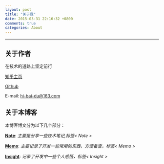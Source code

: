 ```yaml
---
layout: post
title: "关于我"
date: 2015-03-31 22:16:32 +0800
comments: true
categories: About
---
```


***

## 关于作者

在技术的道路上坚定前行


[知乎主页](http://www.zhihu.com/people/tian-hao-75-66)

[Github](https://github.com/darknighten)

E-mail: <hi-bai-du@163.com>


## 关于本博客

本博客博文分为以下几个部分：

[**Note**](http://github.darknighten.io): _主要是分享一些技术笔记,标签< Note >_

[**Memo**](http://github.darknighten.io): _主要记录了开发一些常用的东西，方便备查，标签< Memo >_

[**Insight**](http://github.darknighten.io): _记录了开发中一些个人感悟，标签< Insight >_
